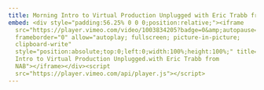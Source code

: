 ```yaml
---
title: Morning Intro to Virtual Production Unplugged with Eric Trabb from NAB
embed: <div style="padding:56.25% 0 0 0;position:relative;"><iframe
  src="https://player.vimeo.com/video/1003834205?badge=0&amp;autopause=0&amp;player_id=0&amp;app_id=58479"
  frameborder="0" allow="autoplay; fullscreen; picture-in-picture;
  clipboard-write"
  style="position:absolute;top:0;left:0;width:100%;height:100%;" title="Morning
  Intro to Virtual Production Unplugged.with Eric Trabb from
  NAB"></iframe></div><script
  src="https://player.vimeo.com/api/player.js"></script>
---
```

